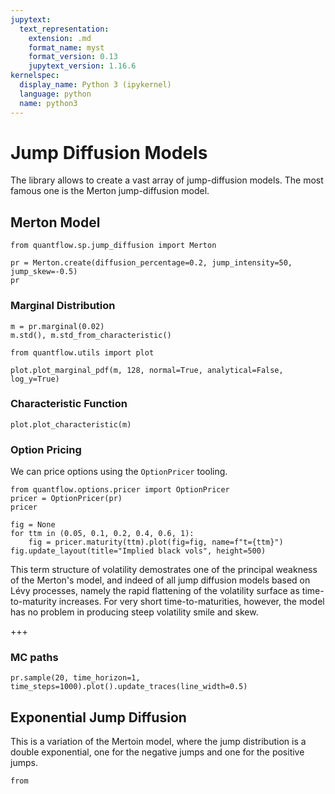 ```yaml
---
jupytext:
  text_representation:
    extension: .md
    format_name: myst
    format_version: 0.13
    jupytext_version: 1.16.6
kernelspec:
  display_name: Python 3 (ipykernel)
  language: python
  name: python3
---
```


# Jump Diffusion Models

The library allows to create a vast array of jump-diffusion models. The most famous one is the Merton jump-diffusion model.

## Merton Model

```{code-cell}
from quantflow.sp.jump_diffusion import Merton

pr = Merton.create(diffusion_percentage=0.2, jump_intensity=50, jump_skew=-0.5)
pr
```

### Marginal Distribution

```{code-cell}
m = pr.marginal(0.02)
m.std(), m.std_from_characteristic()
```

```{code-cell}
from quantflow.utils import plot

plot.plot_marginal_pdf(m, 128, normal=True, analytical=False, log_y=True)
```

### Characteristic Function

```{code-cell}
plot.plot_characteristic(m)
```

### Option Pricing

We can price options using the `OptionPricer` tooling.

```{code-cell}
from quantflow.options.pricer import OptionPricer
pricer = OptionPricer(pr)
pricer
```

```{code-cell}
fig = None
for ttm in (0.05, 0.1, 0.2, 0.4, 0.6, 1):
    fig = pricer.maturity(ttm).plot(fig=fig, name=f"t={ttm}")
fig.update_layout(title="Implied black vols", height=500)
```

This term structure of volatility demostrates one of the principal weakness of the Merton's model, and indeed of all jump diffusion models based on Lévy processes, namely the rapid flattening of the volatility surface as time-to-maturity increases.
For very short time-to-maturities, however, the model has no problem in producing steep volatility smile and skew.

+++

### MC paths

```{code-cell}
pr.sample(20, time_horizon=1, time_steps=1000).plot().update_traces(line_width=0.5)
```

## Exponential Jump Diffusion

This is a variation of the Mertoin model, where the jump distribution is a double exponential, one for the negative jumps and one for the positive jumps.

```{code-cell}
from 
```
